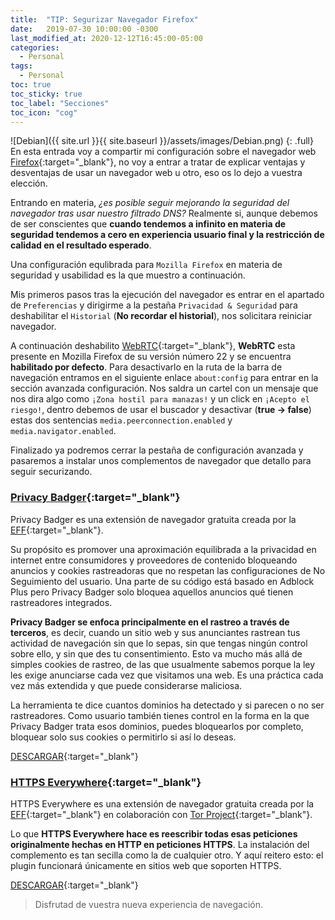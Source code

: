 ```yaml
---
title:  "TIP: Segurizar Navegador Firefox"
date:   2019-07-30 10:00:00 -0300
last_modified_at: 2020-12-12T16:45:00-05:00
categories:
  - Personal
tags:
  - Personal
toc: true
toc_sticky: true
toc_label: "Secciones"
toc_icon: "cog"
---
```


![Debian]({{ site.url }}{{ site.baseurl }}/assets/images/Debian.png)
{: .full}
En esta entrada voy a compartir mi configuración sobre el navegador web [Firefox](https://www.mozilla.org/){:target="_blank"}, no voy a entrar a tratar de explicar ventajas y desventajas de usar un navegador web u otro, eso os lo dejo a vuestra elección.

Entrando en materia, *¿es posible seguir mejorando la seguridad del navegador tras usar nuestro filtrado DNS?* Realmente si, aunque debemos de ser conscientes que **cuando tendemos a infinito en materia de seguridad tendemos a cero en experiencia usuario final y la restricción de calidad en el resultado esperado**.

Una configuración equlibrada para `Mozilla Firefox` en materia de seguridad y usabilidad es la que muestro a continuación.

Mis primeros pasos tras la ejecución del navegador es entrar en el apartado de `Preferencias` y dirigirme a la pestaña `Privacidad & Seguridad` para deshabilitar el `Historial` (**No recordar el historial**), nos solicitara reiniciar navegador.

A continuación deshabilito [WebRTC](https://es.wikipedia.org/wiki/WebRTC/){:target="_blank"}, **WebRTC** esta presente en Mozilla Firefox de su versión número 22 y se encuentra **habilitado por defecto**. Para desactivarlo en la ruta de la barra de navegación entramos en el siguiente enlace `about:config` para entrar en la sección avanzada configuración.
Nos saldra un cartel con un mensaje que nos dira algo como `¡Zona hostil para manazas!` y un click en `¡Acepto el riesgo!`, dentro debemos de usar el buscador y desactivar (**true -> false**) estas dos sentencias `media.peerconnection.enabled` y `media.navigator.enabled`.

Finalizado ya podremos cerrar la pestaña de configuración avanzada y pasaremos a instalar unos complementos de navegador que detallo para seguir securizando.

### [Privacy Badger](https://www.eff.org/privacybadger/){:target="_blank"}

Privacy Badger es una extensión de navegador gratuita creada por la [EFF](https://www.eff.org/){:target="_blank"}.

Su propósito es promover una aproximación equilibrada a la privacidad en internet entre consumidores y proveedores de contenido bloqueando anuncios y cookies rastreadoras que no respetan las configuraciones de No Seguimiento del usuario. Una parte de su código está basado en Adblock Plus pero Privacy Badger solo bloquea aquellos anuncios qué tienen rastreadores integrados.

**Privacy Badger se enfoca principalmente en el rastreo a través de terceros**, es decir, cuando un sitio web y sus anunciantes rastrean tus actividad de navegación sin que lo sepas, sin que tengas ningún control sobre ello, y sin que des tu consentimiento. Esto va mucho más allá de simples cookies de rastreo, de las que usualmente sabemos porque la ley les exige anunciarse cada vez que visitamos una web. Es una práctica cada vez más extendida y que puede considerarse maliciosa.

La herramienta te dice cuantos dominios ha detectado y si parecen o no ser rastreadores. Como usuario también tienes control en la forma en la que Privacy Badger trata esos dominios, puedes bloquearlos por completo, bloquear solo sus cookies o permitirlo si así lo deseas. 

[DESCARGAR](https://www.eff.org/files/privacy-badger-latest.xpi){:target="_blank"}

### [HTTPS Everywhere](https://www.eff.org/https-everywhere/){:target="_blank"}

HTTPS Everywhere es una extensión de navegador gratuita creada por la [EFF](https://www.eff.org/){:target="_blank"} en colaboración con [Tor Project](https://www.torproject.org/){:target="_blank"}.

Lo que **HTTPS Everywhere hace es reescribir todas esas peticiones originalmente hechas en HTTP en peticiones HTTPS**. La instalación del complemento es tan secilla como la de cualquier otro. Y aquí reitero esto: el plugin funcionará únicamente en sitios web que soporten HTTPS.

[DESCARGAR](https://www.eff.org/files/https-everywhere-latest.xpi){:target="_blank"}

> Disfrutad de vuestra nueva experiencia de navegación.

